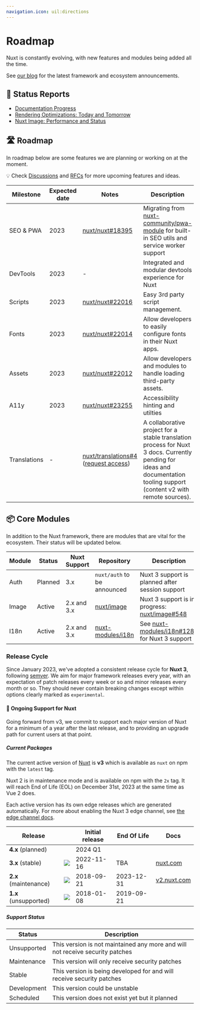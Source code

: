 ```yaml
---
navigation.icon: uil:directions
---
```


# Roadmap

Nuxt is constantly evolving, with new features and modules being added all the time.

See [our blog](/blog) for the latest framework and ecosystem announcements.

## 📝 Status Reports

- [Documentation Progress](https://github.com/nuxt/nuxt/issues/13653)
- [Rendering Optimizations: Today and Tomorrow](https://github.com/nuxt/nuxt/discussions/16119)
- [Nuxt Image: Performance and Status](https://github.com/nuxt/nuxt/discussions/16119)

## 🛣️ Roadmap

In roadmap below are some features we are planning or working on at the moment.

💡 Check [Discussions](https://github.com/nuxt/nuxt/discussions) and [RFCs](https://github.com/nuxt/nuxt/discussions/categories/rfcs) for more upcoming features and ideas.

Milestone    | Expected date | Notes                                                                  | Description
-------------|---------------|------------------------------------------------------------------------|-----------------------
SEO & PWA    | 2023          | [nuxt/nuxt#18395](https://github.com/nuxt/nuxt/discussions/18395)      | Migrating from [nuxt-community/pwa-module](https://github.com/nuxt-community/pwa-module) for built-in SEO utils and service worker support
DevTools     | 2023          | -                                                                      | Integrated and modular devtools experience for Nuxt
Scripts      | 2023          | [nuxt/nuxt#22016](https://github.com/nuxt/nuxt/discussions/22016)      | Easy 3rd party script management.
Fonts        | 2023          | [nuxt/nuxt#22014](https://github.com/nuxt/nuxt/discussions/22014)      | Allow developers to easily configure fonts in their Nuxt apps.
Assets       | 2023          | [nuxt/nuxt#22012](https://github.com/nuxt/nuxt/discussions/22012)      | Allow developers and modules to handle loading third-party assets.
A11y         | 2023          | [nuxt/nuxt#23255](https://github.com/nuxt/nuxt/issues/23255)           | Accessibility hinting and utilties
Translations | -             | [nuxt/translations#4](https://github.com/nuxt/translations/discussions/4) ([request access](https://github.com/nuxt/nuxt/discussions/16054)) | A collaborative project for a stable translation process for Nuxt 3 docs. Currently pending for ideas and documentation tooling support (content v2 with remote sources).

## 📦 Core Modules

In addition to the Nuxt framework, there are modules that are vital for the ecosystem. Their status will be updated below.

Module         | Status              | Nuxt Support | Repository | Description
---------------|---------------------|--------------|------------|-------------------
Auth           | Planned             | 3.x          | `nuxt/auth` to be announced | Nuxt 3 support is planned after session support
Image          | Active              | 2.x and 3.x  | [nuxt/image](https://github.com/nuxt/image) | Nuxt 3 support is in progress: [nuxt/image#548](https://github.com/nuxt/image/discussions/548)
I18n           | Active              | 2.x and 3.x  | [nuxt-modules/i18n](https://github.com/nuxt-modules/i18n) | See [nuxt-modules/i18n#1287](https://github.com/nuxt-modules/i18n/discussions/1287) for Nuxt 3 support

### Release Cycle

Since January 2023, we've adopted a consistent release cycle for **Nuxt 3**, following [semver](https://semver.org/). We aim for major framework releases every year, with an expectation of patch releases every week or so and minor releases every month or so. They should never contain breaking changes except within options clearly marked as `experimental`.

#### 📅 Ongoing Support for Nuxt

Going forward from v3, we commit to support each major version of Nuxt for a minimum of a year after the last release, and to providing an upgrade path for current users at that point.

##### Current Packages

The current active version of [Nuxt](https://nuxt.com) is **v3** which is available as `nuxt` on npm with the `latest` tag.

Nuxt 2 is in maintenance mode and is available on npm with the `2x` tag. It will reach End of Life (EOL) on December 31st, 2023 at the same time as Vue 2 does.

Each active version has its own edge releases which are generated automatically. For more about enabling the Nuxt 3 edge channel, see [the edge channel docs](/docs/guide/going-further/edge-channel/).

Release                                 |                                                                                                  | Initial release | End Of Life  | Docs
----------------------------------------|---------------------------------------------------------------------------------------------------|-----------------|--------------|-------
**4.x** (planned)                       |                                                                                           | 2024 Q1         |              |
<strong>3.x</strong> (stable)           | <a href="https://npmjs.com/package/nuxt"><img src="https://flat.badgen.net/npm/v/nuxt?label="></a>            | 2022-11-16      | TBA          | [nuxt.com](https://nuxt.com/docs)
<strong>2.x</strong> (maintenance)      | <a href="https://www.npmjs.com/package/nuxt?activeTab=versions"><img src="https://flat.badgen.net/npm/v/nuxt/2x?label="></a>         | 2018-09-21      | 2023-12-31   | [v2.nuxt.com](https://v2.nuxt.com/docs)
<strong>1.x</strong> (unsupported)      | <a href="https://www.npmjs.com/package/nuxt?activeTab=versions"><img src="https://flat.badgen.net/npm/v/nuxt/1x?label="></a>         | 2018-01-08      | 2019-09-21   |

##### Support Status

Status      | Description
------------|----------------------------------------------------------------------------------
Unsupported | This version is not maintained any more and will not receive security patches
Maintenance | This version will only receive security patches
Stable      | This version is being developed for and will receive security patches
Development | This version could be unstable
Scheduled   | This version does not exist yet but it planned
